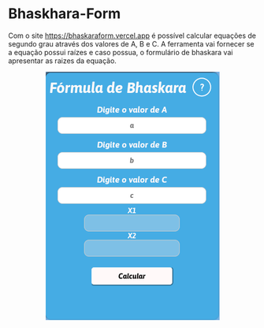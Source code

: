 # Bhaskhara-Form
Com o site https://bhaskaraform.vercel.app é possível calcular equações de segundo grau através dos valores de A, B e C.
A ferramenta vai fornecer se a equação possui raízes e caso possua, o formulário de bhaskara vai apresentar as raizes da equação.  


<div style="text-align:center"><img src="/images/home.png"/></div>



